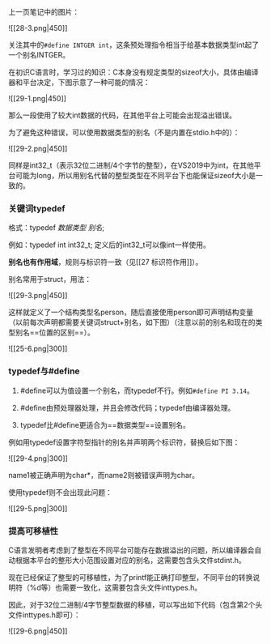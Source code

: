 上一页笔记中的图片：

![[28-3.png|450]]

关注其中的`#define INTGER int`，这条预处理指令相当于给基本数据类型int起了一个别名INTGER。

在初识C语言时，学习过的知识：C本身没有规定类型的sizeof大小，具体由编译器和平台决定，下图示意了一种可能的情况：

![[29-1.png|450]]

那么一段使用了较大int数据的代码，在其他平台上可能会出现溢出错误。

为了避免这种错误，可以使用数据类型的别名（不是内置在stdio.h中的）：

![[29-2.png|450]]

同样是int32_t（表示32位二进制/4个字节的整型），在VS2019中为int，在其他平台可能为long，所以用别名代替的整型类型在不同平台下也能保证sizeof大小是一致的。

### 关键词typedef

格式：typedef *数据类型* *别名*;

例如：typedef int int32_t; 定义后的int32_t可以像int一样使用。

**别名也有作用域**，规则与标识符一致（见[[27 标识符作用]]）。

别名常用于struct，用法：

![[29-3.png|450]]

这样就定义了一个结构类型名person，随后直接使用person即可声明结构变量（以前每次声明都需要关键词struct+别名，如下图）（注意以前的别名和现在的类型别名==位置的区别==）。

![[25-6.png|300]]

### typedef与#define

1. \#define可以为值设置一个别名，而typedef不行。例如`#define PI 3.14`。

2. \#define由预处理器处理，并且会修改代码；typedef由编译器处理。

3. typedef比#define更适合为==数据类型==设置别名。

例如用typedef设置字符型指针的别名并声明两个标识符，替换后如下图：

![[29-4.png|300]]

name1被正确声明为char*，而name2则被错误声明为char。

使用typedef则不会出现此问题：

![[29-5.png|300]]

### 提高可移植性

C语言发明者考虑到了整型在不同平台可能存在数据溢出的问题，所以编译器会自动根据本平台的整形大小范围设置对应的别名，这需要包含头文件stdint.h。

现在已经保证了整型的可移植性，为了printf能正确打印整型，不同平台的转换说明符（%d等）也需要一致化，这需要包含头文件inttypes.h。

因此，对于32位二进制/4字节整型数据的移植，可以写出如下代码（包含第2个头文件inttypes.h即可）：

![[29-6.png|450]]